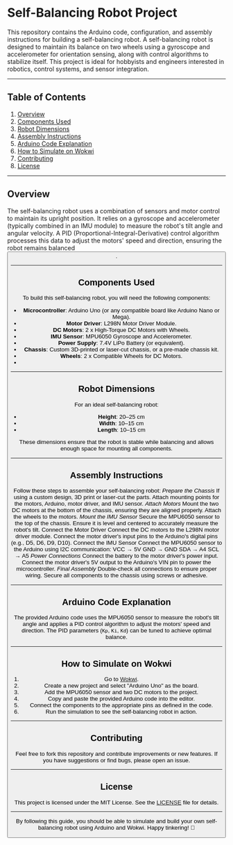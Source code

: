 # Self-Balancing Robot Project

This repository contains the Arduino code, configuration, and assembly instructions for building a self-balancing robot. A self-balancing robot is designed to maintain its balance on two wheels using a gyroscope and accelerometer for orientation sensing, along with control algorithms to stabilize itself. This project is ideal for hobbyists and engineers interested in robotics, control systems, and sensor integration.

---

## Table of Contents
1. [Overview](#overview)
2. [Components Used](#components-used)
3. [Robot Dimensions](#robot-dimensions)
4. [Assembly Instructions](#assembly-instructions)
5. [Arduino Code Explanation](#arduino-code-explanation)
6. [How to Simulate on Wokwi](#how-to-simulate-on-wokwi)
7. [Contributing](#contributing)
8. [License](#license)

---

## Overview
The self-balancing robot uses a combination of sensors and motor control to maintain its upright position. It relies on a gyroscope and accelerometer (typically combined in an IMU module) to measure the robot's tilt angle and angular velocity. A PID (Proportional-Integral-Derivative) control algorithm processes this data to adjust the motors' speed and direction, ensuring the robot remains balanced <button class="citation-flag" data-index="1">.

---

## Components Used
To build this self-balancing robot, you will need the following components:
- **Microcontroller**: Arduino Uno (or any compatible board like Arduino Nano or Mega).
- **Motor Driver**: L298N Motor Driver Module.
- **DC Motors**: 2 x High-Torque DC Motors with Wheels.
- **IMU Sensor**: MPU6050 Gyroscope and Accelerometer.
- **Power Supply**: 7.4V LiPo Battery (or equivalent).
- **Chassis**: Custom 3D-printed or laser-cut chassis, or a pre-made chassis kit.
- **Wheels**: 2 x Compatible Wheels for DC Motors.
- 

---

## Robot Dimensions
For an ideal self-balancing robot:
- **Height**: 20–25 cm
- **Width**: 10–15 cm
- **Length**: 10–15 cm

These dimensions ensure that the robot is stable while balancing and allows enough space for mounting all components.

---

## Assembly Instructions
Follow these steps to assemble your self-balancing robot:
*Prepare the Chassis*
If using a custom design, 3D print or laser-cut the parts.
Attach mounting points for the motors, Arduino, motor driver, and IMU sensor.
*Attach Motors*
Mount the two DC motors at the bottom of the chassis, ensuring they are aligned properly.
Attach the wheels to the motors.
*Mount the IMU Sensor*
Secure the MPU6050 sensor to the top of the chassis. Ensure it is level and centered to accurately measure the robot's tilt.
Connect the Motor Driver
Connect the DC motors to the L298N motor driver module.
Connect the motor driver's input pins to the Arduino's digital pins (e.g., D5, D6, D9, D10).
Connect the IMU Sensor
Connect the MPU6050 sensor to the Arduino using I2C communication:
VCC → 5V
GND → GND
SDA → A4
SCL → A5
*Power Connections*
Connect the battery to the motor driver's power input.
Connect the motor driver's 5V output to the Arduino's VIN pin to power the microcontroller.
*Final Assembly*
Double-check all connections to ensure proper wiring.
Secure all components to the chassis using screws or adhesive.

---

## Arduino Code Explanation
The provided Arduino code uses the MPU6050 sensor to measure the robot's tilt angle and applies a PID control algorithm to adjust the motors' speed and direction. The PID parameters (`Kp`, `Ki`, `Kd`) can be tuned to achieve optimal balance.

---

## How to Simulate on Wokwi
1. Go to [Wokwi](https://wokwi.com/).
2. Create a new project and select "Arduino Uno" as the board.
3. Add the MPU6050 sensor and two DC motors to the project.
4. Copy and paste the provided Arduino code into the editor.
5. Connect the components to the appropriate pins as defined in the code.
6. Run the simulation to see the self-balancing robot in action.

---

## Contributing
Feel free to fork this repository and contribute improvements or new features. If you have suggestions or find bugs, please open an issue.

---

## License
This project is licensed under the MIT License. See the [LICENSE](LICENSE) file for details.

---

By following this guide, you should be able to simulate and build your own self-balancing robot using Arduino and Wokwi. Happy tinkering! 🚀
